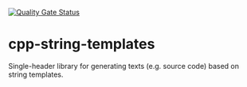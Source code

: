 [![Quality Gate Status](https://sonarcloud.io/api/project_badges/measure?project=dgutson_cpp-string-templates&metric=alert_status)](https://sonarcloud.io/summary/new_code?id=dgutson_cpp-string-templates)

# cpp-string-templates
Single-header library for generating texts (e.g. source code) based on string templates.

